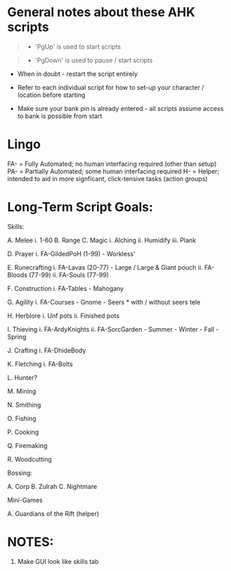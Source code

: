 # General notes about these AHK scripts

> - 'PgUp' is used to start scripts

> - 'PgDown' is used to pause / start scripts

- When in doubt - restart the script entirely

- Refer to each individual script for how to set-up your character / location before starting

- Make sure your bank pin is already entered - all scripts assume access to bank is possible from start

# Lingo

FA- <prefix> = Fully Automated; no human interfacing required (other than setup)
PA- <prefix> = Partially Automated; some human interfacing required
H- <prefix> = Helper; intended to aid in more signficant, click-tensive tasks (action groups)

# Long-Term Script Goals:

Skills:

A. Melee
i. 1-60
B. Range
C. Magic
i. Alching
ii. Humidify
iii. Plank

D. Prayer
i. FA-GildedPoH (1-99) - Workless'

E. Runecrafting
i. FA-Lavas (20-77) - Large / Large & Giant pouch
ii. FA-Bloods (77-99)
ii. FA-Souls (77-99)

F. Construction
i. FA-Tables - Mahogany

G. Agility
i. FA-Courses - Gnome - Seers \* with / without seers tele

H. Herblore
i. Unf pots
ii. Finished pots

I. Thieving
i. FA-ArdyKnights
ii. FA-SorcGarden - Summer - Winter - Fall - Spring

J. Crafting
i. FA-DhideBody

K. Fletching
i. FA-Bolts

L. Hunter?

M. Mining

N. Smithing

O. Fishing

P. Cooking

Q. Firemaking

R. Woodcutting

Bossing:

A. Corp
B. Zulrah
C. Nightmare

Mini-Games

A. Guardians of the Rift (helper)

# NOTES:

1. Make GUI look like skills tab
